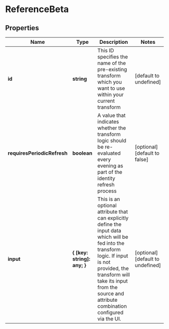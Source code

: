 # ReferenceBeta

## Properties

Name | Type | Description | Notes
------------ | ------------- | ------------- | -------------
**id** | **string** | This ID specifies the name of the pre-existing transform which you want to use within your current transform | [default to undefined]
**requiresPeriodicRefresh** | **boolean** | A value that indicates whether the transform logic should be re-evaluated every evening as part of the identity refresh process | [optional] [default to false]
**input** | **{ [key: string]: any; }** | This is an optional attribute that can explicitly define the input data which will be fed into the transform logic. If input is not provided, the transform will take its input from the source and attribute combination configured via the UI. | [optional] [default to undefined]

